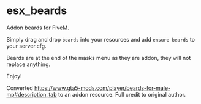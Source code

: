 # esx_beards

Addon beards for FiveM.

Simply drag and drop `beards` into your resources and add `ensure beards` to your server.cfg.

Beards are at the end of the masks menu as they are addon, they will not replace anything.

Enjoy!

Converted https://www.gta5-mods.com/player/beards-for-male-mp#description_tab to an addon resource. Full credit to original author.
